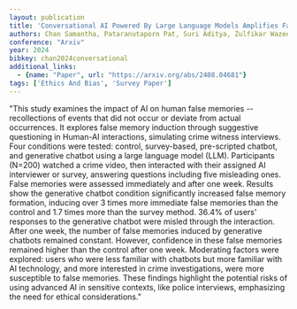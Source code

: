 ```yaml
---
layout: publication
title: 'Conversational AI Powered By Large Language Models Amplifies False Memories In Witness Interviews'
authors: Chan Samantha, Pataranutaporn Pat, Suri Aditya, Zulfikar Wazeer, Maes Pattie, Loftus Elizabeth F.
conference: "Arxiv"
year: 2024
bibkey: chan2024conversational
additional_links:
  - {name: "Paper", url: "https://arxiv.org/abs/2408.04681"}
tags: ['Ethics And Bias', 'Survey Paper']
---
```

"This study examines the impact of AI on human false memories -- recollections of events that did not occur or deviate from actual occurrences. It explores false memory induction through suggestive questioning in Human-AI interactions, simulating crime witness interviews. Four conditions were tested: control, survey-based, pre-scripted chatbot, and generative chatbot using a large language model (LLM). Participants (N=200) watched a crime video, then interacted with their assigned AI interviewer or survey, answering questions including five misleading ones. False memories were assessed immediately and after one week. Results show the generative chatbot condition significantly increased false memory formation, inducing over 3 times more immediate false memories than the control and 1.7 times more than the survey method. 36.4&#37; of users' responses to the generative chatbot were misled through the interaction. After one week, the number of false memories induced by generative chatbots remained constant. However, confidence in these false memories remained higher than the control after one week. Moderating factors were explored: users who were less familiar with chatbots but more familiar with AI technology, and more interested in crime investigations, were more susceptible to false memories. These findings highlight the potential risks of using advanced AI in sensitive contexts, like police interviews, emphasizing the need for ethical considerations."
